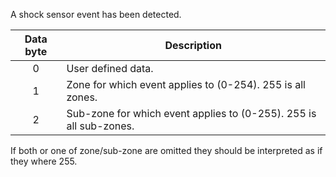 A shock sensor event has been detected. 

 | Data byte | Description | 
 | :---------: | ----------- | 
 | 0 | User defined data. | 
 | 1 | Zone for which event applies to (0-254). 255 is all zones.         | 
 | 2 | Sub-zone for which event applies to (0-255). 255 is all sub-zones. | 

If both or one of zone/sub-zone are omitted they should be interpreted as if they where 255. 
